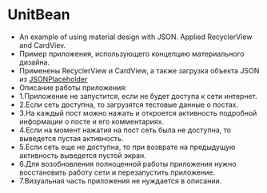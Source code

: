 # UnitBean
- An example of using material design with JSON. Applied RecyclerView and CardViev.
- Пример приложения, использующего концепцию материального дизайна.
- Применены RecyclerView и CardView, а также загрузка объекта JSON из [JSONPlaceholder](https://jsonplaceholder.typicode.com/)
- Описание работы приложения:
- 1.Приложение не запустится, если не будет доступа к сети интернет.
- 2.Если сеть доступна, то загрузятся тестовые данные о постах.
- 3.На каждый пост можно нажать и откроется активность подробной информации о посте и его комментариях.
- 4.Если на момент нажатия на пост сеть была не доступна, то выведется пустая активность.
- 5.Если сеть еще не доступна, то при возврате на предыдущую активность выведется пустой экран.
- 6.Для возобновления полноценной работы приложения нужно восстановить работу сети и перезапустить приложение.
- 7.Визуальная часть приложения не нуждается в описании.

